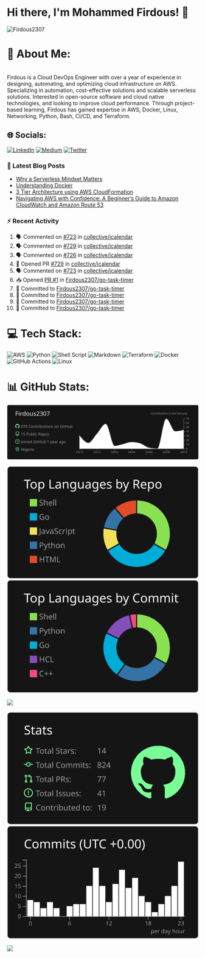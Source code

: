 # Hi there, I'm Mohammed Firdous! 👋

<p align="left">
  <img src="https://komarev.com/ghpvc/?username=Firdous2307&label=Profile%20views&color=0e75b6&style=flat" alt="Firdous2307" />
</p>
 
# 💫 About Me:
<br> Firdous is a Cloud DevOps Engineer with over a year of experience in designing, automating, and optimizing cloud infrastructure on AWS. Specializing in automation, cost-effective solutions and scalable serverless solutions. Interested in open-source software and cloud native technologies, and looking to improve cloud performance. Through project-based learning, Firdous has gained expertise in AWS, Docker, Linux, Networking, Python, Bash, CI/CD, and Terraform.</br>



## 🌐 Socials:
[![LinkedIn](https://img.shields.io/badge/LinkedIn-%230077B5.svg?logo=linkedin&logoColor=white)](https://www.linkedin.com/in/mohammedfirdousaraoye) [![Medium](https://img.shields.io/badge/Medium-12100E?logo=medium&logoColor=white)](https://medium.com/@mohammedfirdousaraoye) [![Twitter](https://img.shields.io/badge/Twitter-%231DA1F2.svg?logo=Twitter&logoColor=white)](https://twitter.com/iamfirdouss) 


### 📕 Latest Blog Posts
<!-- BLOG-POST-LIST:START -->
- [Why a Serverless Mindset Matters](https://medium.com/@mohammedfirdousaraoye/why-a-serverless-mindset-matters-a0103642631a?source=rss-19706121782c------2)
- [Understanding Docker](https://medium.com/@mohammedfirdousaraoye/understanding-docker-fdfc1edf3bbd?source=rss-19706121782c------2)
- [3 Tier Architecture using AWS CloudFormation](https://medium.com/@mohammedfirdousaraoye/3-tier-architecture-using-aws-cloudformation-419044db9587?source=rss-19706121782c------2)
- [Navigating AWS with Confidence: A Beginner’s Guide to Amazon CloudWatch and Amazon Route 53](https://medium.com/@mohammedfirdousaraoye/navigating-aws-with-confidence-a-beginners-guide-to-amazon-cloudwatch-and-amazon-route-53-38e1225cf0f0?source=rss-19706121782c------2)
<!-- BLOG-POST-LIST:END -->


### :zap: Recent Activity
<!--START_SECTION:activity-->
1. 🗣 Commented on [#723](https://github.com/collective/icalendar/issues/723#issuecomment-2409129587) in [collective/icalendar](https://github.com/collective/icalendar)
2. 🗣 Commented on [#729](https://github.com/collective/icalendar/pull/729#issuecomment-2409124833) in [collective/icalendar](https://github.com/collective/icalendar)
3. 🗣 Commented on [#726](https://github.com/collective/icalendar/issues/726#issuecomment-2409121764) in [collective/icalendar](https://github.com/collective/icalendar)
4. 💪 Opened PR [#729](https://github.com/collective/icalendar/pull/729) in [collective/icalendar](https://github.com/collective/icalendar)
5. 🗣 Commented on [#723](https://github.com/collective/icalendar/issues/723#issuecomment-2409116201) in [collective/icalendar](https://github.com/collective/icalendar)
6. 📥 Opened [PR #1](https://github.com/Firdous2307/go-task-timer/pull/1) in [Firdous2307/go-task-timer](https://github.com/Firdous2307/go-task-timer)
7. 📝 Committed to [Firdous2307/go-task-timer](https://github.com/Firdous2307/go-task-timer/commit/e3983af976fa305c13cd050c3a0db6696823b86b)
8. 📝 Committed to [Firdous2307/go-task-timer](https://github.com/Firdous2307/go-task-timer/commit/310b7c6dd06f12ca7e9aa5374f7068d0df8839a9)
9. 📝 Committed to [Firdous2307/go-task-timer](https://github.com/Firdous2307/go-task-timer/commit/9c0998a13abb412509dc2c7cb2d4c5c4f89049f3)
10. 📝 Committed to [Firdous2307/go-task-timer](https://github.com/Firdous2307/go-task-timer/commit/efb848e2c736b7586a093a5adccf0916c73ef304)
<!--END_SECTION:activity-->

# 💻 Tech Stack:
![AWS](https://img.shields.io/badge/AWS-%23FF9900.svg?style=for-the-badge&logo=amazon-aws&logoColor=white) ![Python](https://img.shields.io/badge/python-3670A0?style=for-the-badge&logo=python&logoColor=ffdd54) ![Shell Script](https://img.shields.io/badge/shell_script-%23121011.svg?style=for-the-badge&logo=gnu-bash&logoColor=white) ![Markdown](https://img.shields.io/badge/markdown-%23000000.svg?style=for-the-badge&logo=markdown&logoColor=white) ![Terraform](https://img.shields.io/badge/terraform-%235835CC.svg?style=for-the-badge&logo=terraform&logoColor=white) ![Docker](https://img.shields.io/badge/docker-%230db7ed.svg?style=for-the-badge&logo=docker&logoColor=white) ![GitHub Actions](https://img.shields.io/badge/GitHub%20Actions-2088FF?style=for-the-badge&logo=github-actions&logoColor=white)  ![Linux](https://img.shields.io/badge/Linux-FCC624?style=for-the-badge&logo=linux&logoColor=black)






# 📊 GitHub Stats:

[![](https://raw.githubusercontent.com/Firdous2307/Firdous2307/main/profile-summary-card-output/dark/0-profile-details.svg)](https://github.com/vn7n24fzkq/github-profile-summary-cards)

[![](https://raw.githubusercontent.com/Firdous2307/Firdous2307/main/profile-summary-card-output/dark/1-repos-per-language.svg)](https://github.com/vn7n24fzkq/github-profile-summary-cards) [![](https://raw.githubusercontent.com/Firdous2307/Firdous2307/main/profile-summary-card-output/dark/2-most-commit-language.svg)](https://github.com/vn7n24fzkq/github-profile-summary-cards)

![](https://github-readme-streak-stats.herokuapp.com/?user=Firdous2307&theme=dark&hide_border=false)<br/>


[![](https://raw.githubusercontent.com/Firdous2307/Firdous2307/main/profile-summary-card-output/dark/3-stats.svg)](https://github.com/vn7n24fzkq/github-profile-summary-cards) [![](https://raw.githubusercontent.com/Firdous2307/Firdous2307/main/profile-summary-card-output/dark/4-productive-time.svg)](https://github.com/vn7n24fzkq/github-profile-summary-cards)

![](https://github-readme-stats.vercel.app/api/top-langs/?username=Firdous2307&theme=dark&hide_border=false&include_all_commits=false&count_private=false&layout=compact)






